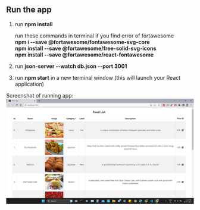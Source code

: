 ## Run the app
1. run **npm install**

    run these commands in terminal if you find error of fortawesome<br />
    **npm i --save @fortawesome/fontawesome-svg-core** <br/>
    **npm install --save @fortawesome/free-solid-svg-icons** <br />
    **npm install --save @fortawesome/react-fontawesome**


2. run **json-server --watch db.json --port 3001**
3. run **npm start** in a new terminal window (this will launch your React application)

Screenshot of running app:
![image](./public/screenshot.png)